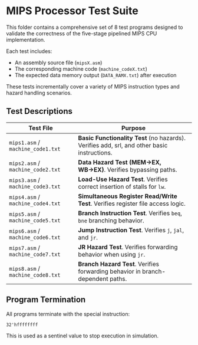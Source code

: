 # MIPS Processor Test Suite

This folder contains a comprehensive set of 8 test programs designed to validate the correctness of the five-stage pipelined MIPS CPU implementation.

Each test includes:

- An assembly source file (`mipsX.asm`)
- The corresponding machine code (`machine_codeX.txt`)
- The expected data memory output (`DATA_RAMX.txt`) after execution

These tests incrementally cover a variety of MIPS instruction types and hazard handling scenarios.

## Test Descriptions

| Test File                             | Purpose                                                                                           |
| ------------------------------------- | ------------------------------------------------------------------------------------------------- |
| `mips1.asm` / `machine_code1.txt` | **Basic Functionality Test** (no hazards). Verifies add, srl, and other basic instructions. |
| `mips2.asm` / `machine_code2.txt` | **Data Hazard Test (MEM→EX, WB→EX)**. Verifies bypassing paths.                           |
| `mips3.asm` / `machine_code3.txt` | **Load-Use Hazard Test**. Verifies correct insertion of stalls for `lw`.                  |
| `mips4.asm` / `machine_code4.txt` | **Simultaneous Register Read/Write Test**. Verifies register file access logic.             |
| `mips5.asm` / `machine_code5.txt` | **Branch Instruction Test**. Verifies `beq`, `bne` branching behavior.                  |
| `mips6.asm` / `machine_code6.txt` | **Jump Instruction Test**. Verifies `j`, `jal`, and `jr`.                             |
| `mips7.asm` / `machine_code7.txt` | **JR Hazard Test**. Verifies forwarding behavior when using `jr`.                         |
| `mips8.asm` / `machine_code8.txt` | **Branch Hazard Test**. Verifies forwarding behavior in branch-dependent paths.             |

## Program Termination

All programs terminate with the special instruction:

`32'hffffffff`

This is used as a sentinel value to stop execution in simulation.
